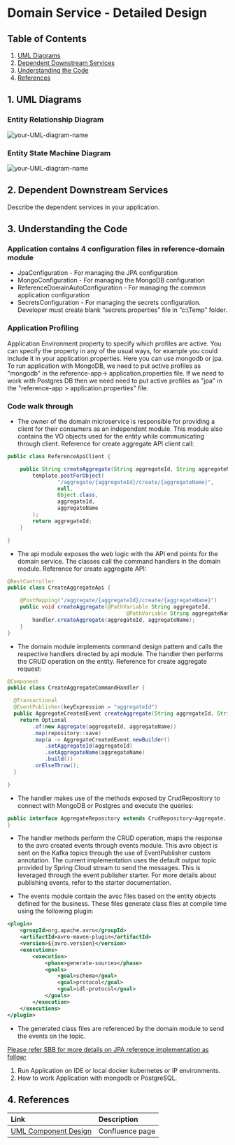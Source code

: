 # Domain Service - Detailed Design

## Table of Contents
1. [UML Diagrams](#1-uml-diagrams)
2. [Dependent Downstream Services](#2-dependent-downstream-services)
3. [Understanding the Code](#3-understanding-the-code)
4. [References](#4-references)

## 1. UML Diagrams
### Entity Relationship Diagram

![your-UML-diagram-name](https://www.plantuml.com/plantuml/proxy?cache=no&src=https://raw.githubusercontent.com/DeviPriyaRajeswariKotagiri/Testing/master/docs/puml/class-diagram-01.puml)

### Entity State Machine Diagram

![your-UML-diagram-name](https://www.plantuml.com/plantuml/proxy?cache=no&src=https://raw.githubusercontent.com/DeviPriyaRajeswariKotagiri/Testing/master/docs/puml/state-diagram-01.puml)

## 2. Dependent Downstream Services
Describe the dependent services in your application.

## 3. Understanding the Code
### Application contains 4 configuration files in reference-domain module

* JpaConfiguration - For managing the JPA configuration
* MongoConfiguration - For managing the MongoDB configuration
* ReferenceDomainAutoConfiguration - For managing the common application configuration
* SecretsConfiguration - For managing the secrets configuration. Developer must create blank “secrets.properties” file in “c:\\Temp” folder.

###  Application Profiling

Application Environment property to specify which profiles are active. You can specify the property in any of the usual ways, for example you could include it in your application.properties. Here you can use mongodb or jpa. To run application with MongoDB, we need to put active profiles as "mongodb" in the reference-app-> application.properties file. If we need to work with Postgres DB then we need need to put active profiles as "jpa" in the "reference-app > application.properties" file.

###  Code walk through

* The owner of the domain microservice is responsible for providing a client for their consumers as an independent module. This module also contains the VO objects used for the entity while communicating through client.
Reference for create aggregate API client call:

```java
public class ReferenceApiClient {

    public String createAggregate(String aggregateId, String aggregateName) {
        template.postForObject(
                "/aggregate/{aggregateId}/create/{aggregateName}",
                null,
                Object.class,
                aggregateId,
                aggregateName
        );
        return aggregateId;
    }

}
```

* The api module exposes the web logic with the API end points for the domain service. The classes call the command handlers in the domain module.
Reference for create aggregate API:

```java
@RestController
public class CreateAggregateApi {

    @PostMapping("/aggregate/{aggregateId}/create/{aggregateName}")
    public void createAggregate(@PathVariable String aggregateId,
                                      @PathVariable String aggregateName) {
        handler.createAggregate(aggregateId, aggregateName);
    }
}
```

* The domain module implements command design pattern and calls the respective handlers directed by api module. The handler then performs the CRUD operation on the entity.
Reference for create aggregate request:

```java
@Component
public class CreateAggregateCommandHandler {

  @Transactional
  @EventPublisher(keyExpression = "aggregateId")
  public AggregateCreatedEvent createAggregate(String aggregateId, String aggregateName) {
    return Optional
        .of(new Aggregate(aggregateId, aggregateName))
        .map(repository::save)
        .map(a -> AggregateCreatedEvent.newBuilder()
            .setAggregateId(aggregateId)
            .setAggregateName(aggregateName)
            .build())
        .orElseThrow();
  }

}
```

* The handler makes use of the methods exposed by CrudRepository to connect with MongoDB or Postgres and execute the queries:

```java
public interface AggregateRepository extends CrudRepository<Aggregate, String> {
}
```

* The handler methods perform the CRUD operation, maps the response to the avro created events through events module.
This avro object is sent on the Kafka topics through the use of EventPublisher custom annotation.
The current implementation uses the default output topic provided by Spring Cloud stream to send the messages.
This is leveraged through the event publisher starter. For more details about publishing events, refer to the starter documentation.

* The events module contain the avsc files based on the entity objects defined for the business.
These files generate class files at compile time using the following plugin:

```xml
<plugin>
    <groupId>org.apache.avro</groupId>
    <artifactId>avro-maven-plugin</artifactId>
    <version>${avro.version}</version>
    <executions>
        <execution>
            <phase>generate-sources</phase>
            <goals>
                <goal>schema</goal>
                <goal>protocol</goal>
                <goal>idl-protocol</goal>
            </goals>
        </execution>
    </executions>
</plugin>
```

* The generated class files are referenced by the domain module to send the events on the topic.


[Please refer SBB for more details on JPA reference implementation as follow:](https://wawaappdev.atlassian.net/wiki/spaces/EE/pages/804096109/SBB+-+JPA+reference+implementation+for+Postgres)
1. Run Application on IDE or local docker kubernetes or IP environments.
2. How to work Application with mongodb or PostgreSQL.

## 4. References
| Link | Description | 
| :---- | :----------- |
| [UML Component Design](https://wawaappdev.atlassian.net/wiki/spaces/ENTERPRISE/pages/586843021/ABB+-+Business+Service) |  Confluence page|
